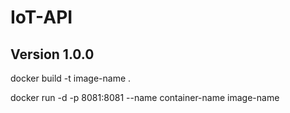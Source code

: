 # IoT-API
## Version 1.0.0
docker build -t image-name .

docker run -d -p 8081:8081 --name container-name image-name
